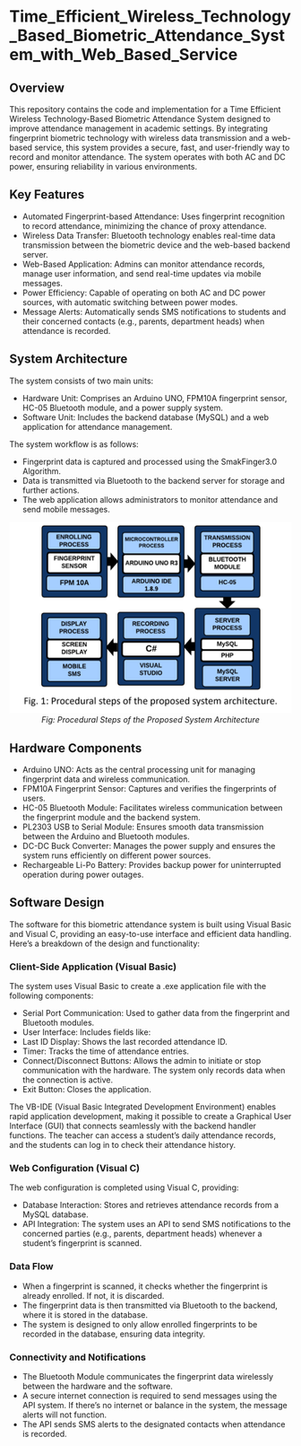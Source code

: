 # Time_Efficient_Wireless_Technology_Based_Biometric_Attendance_System_with_Web_Based_Service

## Overview
This repository contains the code and implementation for a Time Efficient Wireless Technology-Based Biometric Attendance System designed to improve attendance management in academic settings. By integrating fingerprint biometric technology with wireless data transmission and a web-based service, this system provides a secure, fast, and user-friendly way to record and monitor attendance. The system operates with both AC and DC power, ensuring reliability in various environments.


## Key Features
- Automated Fingerprint-based Attendance: Uses fingerprint recognition to record attendance, minimizing the chance of proxy attendance.
- Wireless Data Transfer: Bluetooth technology enables real-time data transmission between the biometric device and the web-based backend server.
- Web-Based Application: Admins can monitor attendance records, manage user information, and send real-time updates via mobile messages.
- Power Efficiency: Capable of operating on both AC and DC power sources, with automatic switching between power modes.
- Message Alerts: Automatically sends SMS notifications to students and their concerned contacts (e.g., parents, department heads) when attendance is recorded.

## System Architecture
The system consists of two main units:

- Hardware Unit: Comprises an Arduino UNO, FPM10A fingerprint sensor, HC-05 Bluetooth module, and a power supply system.
- Software Unit: Includes the backend database (MySQL) and a web application for attendance management.

The system workflow is as follows:

- Fingerprint data is captured and processed using the SmakFinger3.0 Algorithm.
- Data is transmitted via Bluetooth to the backend server for storage and further actions.
- The web application allows administrators to monitor attendance and send mobile messages.

<p align="center">
  <img alt="img-name" src="https://github.com/OviSarkar62/Time_Efficient_Wireless_Technology_Based_Biometric_Attendance_System_with_Web_Based_Service/blob/06ba4db3b82440ca79b0607836b3847f57b1749f/Img-1.png" width="800">
  
  <br>
    <em>Fig: Procedural Steps of the Proposed System Architecture</em>
</p>

## Hardware Components
- Arduino UNO: Acts as the central processing unit for managing fingerprint data and wireless communication.
- FPM10A Fingerprint Sensor: Captures and verifies the fingerprints of users.
- HC-05 Bluetooth Module: Facilitates wireless communication between the fingerprint module and the backend system.
- PL2303 USB to Serial Module: Ensures smooth data transmission between the Arduino and Bluetooth modules.
- DC-DC Buck Converter: Manages the power supply and ensures the system runs efficiently on different power sources.
- Rechargeable Li-Po Battery: Provides backup power for uninterrupted operation during power outages.

## Software Design 
The software for this biometric attendance system is built using Visual Basic and Visual C, providing an easy-to-use interface and efficient data handling. Here’s a breakdown of the design and functionality:

### Client-Side Application (Visual Basic)
The system uses Visual Basic to create a .exe application file with the following components:

- Serial Port Communication: Used to gather data from the fingerprint and Bluetooth modules.
- User Interface: Includes fields like:
- Last ID Display: Shows the last recorded attendance ID.
- Timer: Tracks the time of attendance entries.
- Connect/Disconnect Buttons: Allows the admin to initiate or stop communication with the hardware. The system only records data when the connection is active.
- Exit Button: Closes the application.

The VB-IDE (Visual Basic Integrated Development Environment) enables rapid application development, making it possible to create a Graphical User Interface (GUI) that connects seamlessly with the backend handler functions. The teacher can access a student’s daily attendance records, and the students can log in to check their attendance history.

### Web Configuration (Visual C)
The web configuration is completed using Visual C, providing:

- Database Interaction: Stores and retrieves attendance records from a MySQL database.
- API Integration: The system uses an API to send SMS notifications to the concerned parties (e.g., parents, department heads) whenever a student’s fingerprint is scanned.

### Data Flow
- When a fingerprint is scanned, it checks whether the fingerprint is already enrolled. If not, it is discarded.
- The fingerprint data is then transmitted via Bluetooth to the backend, where it is stored in the database.
- The system is designed to only allow enrolled fingerprints to be recorded in the database, ensuring data integrity.
### Connectivity and Notifications
- The Bluetooth Module communicates the fingerprint data wirelessly between the hardware and the software.
- A secure internet connection is required to send messages using the API system. If there’s no internet or balance in the system, the message alerts will not function.
- The API sends SMS alerts to the designated contacts when attendance is recorded.
